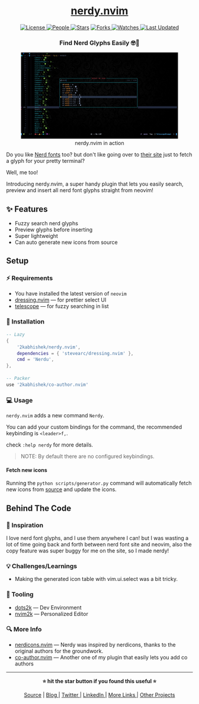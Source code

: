 <div align = "center">

<h1><a href="https://github.com/2kabhishek/nerdy.nvim">nerdy.nvim</a></h1>

<a href="https://github.com/2KAbhishek/nerdy.nvim/blob/main/LICENSE">
<img alt="License" src="https://img.shields.io/github/license/2kabhishek/nerdy.nvim?style=flat&color=eee&label="> </a>

<a href="https://github.com/2KAbhishek/nerdy.nvim/graphs/contributors">
<img alt="People" src="https://img.shields.io/github/contributors/2kabhishek/nerdy.nvim?style=flat&color=ffaaf2&label=People"> </a>

<a href="https://github.com/2KAbhishek/nerdy.nvim/stargazers">
<img alt="Stars" src="https://img.shields.io/github/stars/2kabhishek/nerdy.nvim?style=flat&color=98c379&label=Stars"></a>

<a href="https://github.com/2KAbhishek/nerdy.nvim/network/members">
<img alt="Forks" src="https://img.shields.io/github/forks/2kabhishek/nerdy.nvim?style=flat&color=66a8e0&label=Forks"> </a>

<a href="https://github.com/2KAbhishek/nerdy.nvim/watchers">
<img alt="Watches" src="https://img.shields.io/github/watchers/2kabhishek/nerdy.nvim?style=flat&color=f5d08b&label=Watches"> </a>

<a href="https://github.com/2KAbhishek/nerdy.nvim/pulse">
<img alt="Last Updated" src="https://img.shields.io/github/last-commit/2kabhishek/nerdy.nvim?style=flat&color=e06c75&label="> </a>

<h3>Find Nerd Glyphs Easily 🤓🔭</h3>

<figure>
  <img src="images/screenshot.png" alt="nerdy.nvim in action">
  <br/>
  <figcaption>nerdy.nvim in action</figcaption>
</figure>

</div>

Do you like [Nerd fonts](https://github.com/ryanoasis/nerd-fonts) too? but don't like going over to [their site](https://www.nerdfonts.com/cheat-sheet) just to fetch a glyph for your pretty terminal?

Well, me too!

Introducing nerdy.nvim, a super handy plugin that lets you easily search, preview and insert all nerd font glyphs straight from neovim!

## ✨ Features

- Fuzzy search nerd glyphs
- Preview glyphs before inserting
- Super lightweight
- Can auto generate new icons from source

## Setup

### ⚡ Requirements

- You have installed the latest version of `neovim`
- [dressing.nvim](https://github.com/stevearc/dressing.nvim) — for prettier select UI
- [telescope](https://github.com/nvim-telescope/telescope.nvim) — for fuzzy searching in list

### 🚀 Installation

```lua
-- Lazy
{
    '2kabhishek/nerdy.nvim',
    dependencies = { 'stevearc/dressing.nvim' },
    cmd = 'Nerdu',
},

-- Packer
use '2kabhishek/co-author.nvim'

```

### 💻 Usage

`nerdy.nvim` adds a new command `Nerdy`.

You can add your custom bindings for the command, the recommended keybinding is `<leader>f,`.

check `:help nerdy` for more details.

> NOTE: By default there are no configured keybindings.

#### Fetch new icons

Running the `python scripts/generator.py` command will automatically fetch new icons from [source](https://raw.githubusercontent.com/ryanoasis/nerd-fonts/master/glyphnames.json) and update the icons.

##  Behind The Code

### 🌈 Inspiration

I love nerd font glyphs, and I use them anywhere I can! but I was wasting a lot of time going back and forth between nerd font site and neovim, also the copy feature was super buggy for me on the site, so I made nerdy!

### 💡 Challenges/Learnings

- Making the generated icon table with vim.ui.select was a bit tricky.

### 🧰 Tooling

- [dots2k](https://github.com/2kabhishek/dots2k) — Dev Environment
- [nvim2k](https://github.com/2kabhishek/nvim2k) — Personalized Editor

### 🔍 More Info

- [nerdicons.nvim](https://github.com/nvimdev/nerdicons.nvim) — Nerdy was inspired by nerdicons, thanks to the original authors for the groundwork.
- [co-author.nvim](https://github.com/2kabhishek/co-author.nvim) — Another one of my plugin that easily lets you add co authors

<hr>

<div align="center">

<strong>⭐ hit the star button if you found this useful ⭐</strong><br>

<a href="https://github.com/2KAbhishek/nerdy.nvim">Source</a>
| <a href="https://2kabhishek.github.io/blog" target="_blank">Blog </a>
| <a href="https://twitter.com/2kabhishek" target="_blank">Twitter </a>
| <a href="https://linkedin.com/in/2kabhishek" target="_blank">LinkedIn </a>
| <a href="https://2kabhishek.github.io/links" target="_blank">More Links </a>
| <a href="https://2kabhishek.github.io/projects" target="_blank">Other Projects </a>

</div>

